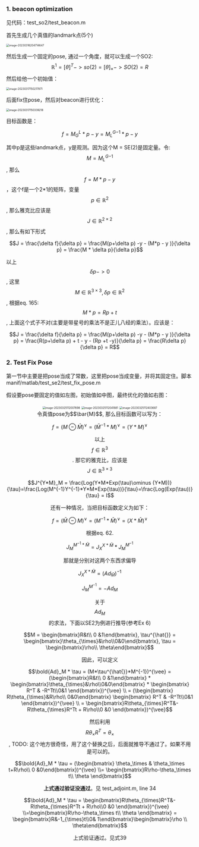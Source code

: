 ### 1. beacon optimization

见代码：test_so2/test_beacon.m

首先生成几个真值的landmark点(5个)

<img src="/home/junwangcas/Documents/working/typora_imgs/2023/se2_test/image-20230316204714647.png" alt="image-20230316204714647" style="zoom: 50%;" />

然后生成一个固定的pose, 通过一个角度，就可以生成一个SO2:  
$$
\mathbb{R}^1 = [\theta]^T -> so(2)=[\theta]_{\times}-> SO(2)= R
$$
然后给他一个初始值：

<img src="/home/junwangcas/Documents/working/typora_imgs/2023/se2_test/image-20230317150217871.png" alt="image-20230317150217871" style="zoom:50%;" />

后面fix住pose，然后对beacon进行优化：

<img src="/home/junwangcas/Documents/working/typora_imgs/2023/se2_test/image-20230317150339218.png" alt="image-20230317150339218" style="zoom:50%;" />

目标函数是：

$$f = M_G^L*p - y = {M_L^G}^{-1}*p - y$$

其中p是这些landmark点，y是观测。因为这个M = SE(2)是固定量。令: $$M = {M_L^G}^{-1}$$, 那么$$f = M * p - y$$，这个f是一个2*1的矩阵，变量$$p\in \mathbb{R}^2$$, 那么雅克比应该是$$J \in \mathbb{R}^{2\times 2}$$, 那么有如下形式

$$J = \frac{\delta f}{\delta p} = \frac{M(p+\delta p) -y - (M*p - y )}{\delta p} = \frac{M * \delta p}{\delta p}$$

以上$$\delta p -> 0$$, 这里$$M\in \mathbb{R}^{3\times 3}, \delta p \in \mathbb{R}^2$$,  根据eq. 165: $$M * p = Rp + t$$, 上面这个式子不对(主要是带星号的乘法不是正儿八经的乘法）。应该是：

$$J = \frac{\delta f}{\delta p} = \frac{M(p+\delta p) -y - (M*p - y )}{\delta p} = \frac{R(p+\delta p) + t - y - (Rp +t -y)}{\delta p} = \frac{R\delta p}{\delta p} = R$$



### 2. Test Fix Pose

第一节中主要是把pose当成了常数，这里把pose当成变量，并将其固定住。脚本manif/matlab/test_se2/test_fix_pose.m

假设要pose要固定的值如左图，初始值如中图，最终优化的值如右图：

<center>
<img src="/home/junwangcas/Documents/working/typora_imgs/2023/se2_test/image-20230325112007698.png" alt="image-20230325112007698" style="zoom:50%;" />
<img src="/home/junwangcas/Documents/working/typora_imgs/2023/se2_test/image-20230325112041881.png" alt="image-20230325112041881" style="zoom:50%;" />
    <img src="/home/junwangcas/Documents/working/typora_imgs/2023/se2_test/image-20230325112403687.png" alt="image-20230325112403687" style="zoom:50%;" />
<center>
令真值pose为$$\bar{M}$$, 那么目标函数可以写为：

$$f = ( M \ominus \bar{M})^{\vee} = (\bar{M}^{-1}*M)^{\vee} = (Y * M)^{\vee}$$

以上$$f\in \mathbb{R}^{3}$$.  那它的雅克比，应该是$$J\in \mathbb{R}^{3\times 3}$$

$$J^{Y*M}_M = \frac{Log(Y*M*Exp(\tau)\ominus (Y*M))}{\tau}=\frac{Log(M^{-1}Y^{-1}*Y*M*Exp(\tau))}{\tau}=\frac{Log(Exp(\tau))}{\tau} = I$$

还有一种情况，当把目标函数定义为如下：

$$f = (\bar{M}\ominus M)^{\vee} = (M^{-1}*\bar{M})^\vee = (X * \bar{M})^\vee$$

根据eq. 62.

$$J_M^{M^{-1} * \bar{M}} = J_{X}^{X*\bar{M}} * J_M^{M^{-1}}$$

那就是分别对这两个东西求偏导

$$J_{X}^{X*\bar{M}} = (Ad_\bar{M})^{-1}$$

$$J_M^{M^{-1}} = -Ad_M$$

关于$$Ad_M$$的求法，下面以SE2为例进行推导(参考Ex 6)

$$M = \begin{bmatrix}R&t\\ 0 &1\end{bmatrix}, \tau^{\hat{}} = \begin{bmatrix}\theta_{\times}&\rho\\0&0\end{bmatrix}, \tau = \begin{bmatrix}\rho\\ \theta\end{bmatrix}$$

因此，可以定义

$$\bold{Ad}_M * \tau = (M*\tau^{\hat{}}*M^{-1})^{\vee} = (\begin{bmatrix}R&t\\ 0 &1\end{bmatrix} * \begin{bmatrix}\theta_{\times}&\rho\\0&0\end{bmatrix} * \begin{bmatrix} R^T & -R^Tt\\0&1 \end{bmatrix})^{\vee} \\ = (\begin{bmatrix} R\theta_{\times}&R\rho\\ 0&0\end{bmatrix} \begin{bmatrix} R^T & -R^Tt\\0&1 \end{bmatrix})^{\vee} \\ = \begin{bmatrix}R\theta_{\times}R^T&-R\theta_{\times}R^Tt + R\rho\\0 &0 \end{bmatrix})^{\vee}$$

然后利用$$R\theta_{\times}R^T = \theta_\times$$,  TODO: 这个地方很奇怪，用了这个替换之后，后面就推导不通过了。如果不用是可以的。

$$\bold{Ad}_M * \tau  = (\begin{bmatrix} \theta_\times & \theta_\times t+R\rho\\ 0 &0\end{bmatrix})^{\vee} \\= \begin{bmatrix}R\rho-\theta_\times t\\ \theta \end{bmatrix}$$ 

**上式通过验证没通过**。见 test_adjoint.m, line 34

$$\bold{Ad}_M * \tau = \begin{bmatrix}R\theta_{\times}R^T&-R\theta_{\times}R^Tt + R\rho\\0 &0 \end{bmatrix})^{\vee} \\=\begin{bmatrix}R\rho-\theta_\times t\\ \theta \end{bmatrix} = \begin{bmatrix}R&-1_{\times}t\\0& 1\end{bmatrix}\begin{bmatrix}\rho \\ \theta\end{bmatrix}$$

上式验证通过。见式39


